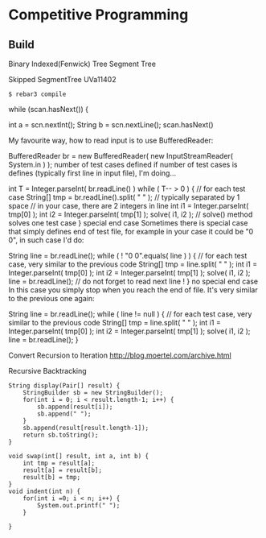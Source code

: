 Competitive Programming
=====



Build
-----


Binary Indexed(Fenwick) Tree
Segment Tree



Skipped SegmentTree
UVa11402


    $ rebar3 compile

 while (scan.hasNext()) {
 
 
int a = scn.nextInt();
String b = scn.nextLine();
scan.hasNext()

My favourite way, how to read input is to use BufferedReader:

BufferedReader br = new BufferedReader( new InputStreamReader( System.in ) );
number of test cases defined
if number of test cases is defines (typically first line in input file), I'm doing...

int T = Integer.parseInt( br.readLine() )
while ( T-- > 0 ) {
    // for each test case
    String[] tmp = br.readLine().split( " " ); // typically separated by 1 space
    // in your case, there are 2 integers in line
    int i1 = Integer.parseInt( tmp[0] );
    int i2 = Integer.parseInt( tmp[1] );
    solve( i1, i2 ); // solve() method solves one test case
}
special end case
Sometimes there is special case that simply defines end of test file, for example in your case it could be "0 0", in such case I'd do:

String line = br.readLine();
while ( ! "0 0".equals( line ) ) {
    // for each test case, very similar to the previous code
    String[] tmp = line.split( " " );
    int i1 = Integer.parseInt( tmp[0] );
    int i2 = Integer.parseInt( tmp[1] );
    solve( i1, i2 );
    line = br.readLine(); // do not forget to read next line !
}
no special end case
In this case you simply stop when you reach the end of file. It's very similar to the previous one again:

String line = br.readLine();
while ( line != null ) {
    // for each test case, very similar to the previous code
    String[] tmp = line.split( " " );
    int i1 = Integer.parseInt( tmp[0] );
    int i2 = Integer.parseInt( tmp[1] );
    solve( i1, i2 );
    line = br.readLine();
}



Convert Recursion to Iteration
http://blog.moertel.com/archive.html




Recursive Backtracking


    String display(Pair[] result) {
        StringBuilder sb = new StringBuilder();
        for(int i = 0; i < result.length-1; i++) {
            sb.append(result[i]);
            sb.append(" ");
        }
        sb.append(result[result.length-1]);
        return sb.toString();
    }

    void swap(int[] result, int a, int b) {
        int tmp = result[a];
        result[a] = result[b];
        result[b] = tmp;
    }
    void indent(int n) {
        for(int i =0; i < n; i++) {
            System.out.printf(" ");
        }

    }